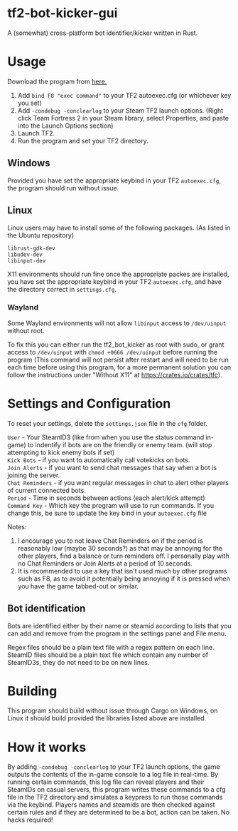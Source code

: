 # tf2-bot-kicker-gui

A (somewhat) cross-platform bot identifier/kicker written in Rust.

# Usage

Download the program from [here.](https://github.com/Googe14/tf2-bot-kicker-gui/releases)

1. Add `bind F8 "exec command"` to your TF2 autoexec.cfg (or whichever key you set)
2. Add `-condebug -conclearlog` to your Steam TF2 launch options. (Right click Team Fortress 2 in your Steam library, select Properties, and paste into the Launch Options section)
3. Launch TF2.
4. Run the program and set your TF2 directory.

## Windows

Provided you have set the appropriate keybind in your TF2 `autoexec.cfg`, the program should run without issue.

## Linux

Linux users may have to install some of the following packages. (As listed in the Ubuntu repository)

`librust-gdk-dev`\
`libudev-dev`\
`libinput-dev`

X11 environments should run fine once the appropriate packes are installed, you have set the appropriate keybind in your TF2 `autoexec.cfg`, and have the directory correct in `settings.cfg`.

### Wayland

Some Wayland environments will not allow `libinput` access to `/dev/uinput` without root.

To fix this you can either run the tf2_bot_kicker as root with sudo, or grant access to `/dev/uinput` with `chmod +0666 /dev/uinput` before running the program (This command will not persist after restart and will need to be run each time before using this program, for a more permanent solution you can follow the instructions under "Without X11" at https://crates.io/crates/tfc).


# Settings and Configuration

To reset your settings, delete the `settings.json` file in the `cfg` folder.

`User` - Your SteamID3 (like from when you use the status command in-game) to indentify if bots are on the friendly or enemy team. (will stop attempting to kick enemy bots if set)\
`Kick Bots` - if you want to automatically call votekicks on bots.\
`Join Alerts` - if you want to send chat messages that say when a bot is joining the server.\
`Chat Reminders` - if you want regular messages in chat to alert other players of current connected bots.\
`Period` - Time in seconds between actions (each alert/kick attempt)\
`Command Key` - Which key the program will use to run commands. If you change this, be sure to update the key bind in your `autoexec.cfg` file

Notes:
1. I encourage you to not leave Chat Reminders on if the period is reasonably low (maybe 30 seconds?) as that may be annoying for the other players, find a balance or turn reminders off. I personally play with no Chat Reminders or Join Alerts at a period of 10 seconds.
2. It is recommended to use a key that isn't used much by other programs such as F8, as to avoid it potentially being annoying if it is pressed when you have the game tabbed-out or similar. 

## Bot identification

Bots are identified either by their name or steamid according to lists that you can add and remove from the program in the settings panel and File menu.

Regex files should be a plain text file with a regex pattern on each line. SteamID files should be a plain text file which contain any number of SteamID3s, they do not need to be on new lines.

# Building
This program should build without issue through Cargo on Windows, on Linux it should build provided the libraries listed above are installed.

# How it works
 
By adding `-condebug -conclearlog` to your TF2 launch options, the game outputs the contents of the in-game console to a log file in real-time. By running certain commands, this log file can reveal players and their SteamIDs on casual servers, this program writes these commands to a cfg file in the TF2 directory and simulates a keypress to run those commands via the keybind. Players names and steamids are then checked against certain rules and if they are determined to be a bot, action can be taken. No hacks required!
